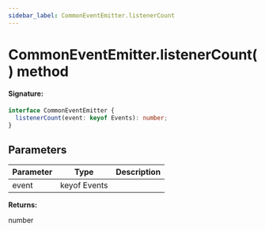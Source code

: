 ```yaml
---
sidebar_label: CommonEventEmitter.listenerCount
---
```


# CommonEventEmitter.listenerCount() method

#### Signature:

```typescript
interface CommonEventEmitter {
  listenerCount(event: keyof Events): number;
}
```

## Parameters

| Parameter | Type         | Description |
| --------- | ------------ | ----------- |
| event     | keyof Events |             |

**Returns:**

number
